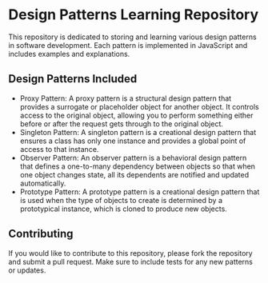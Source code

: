 # Design Patterns Learning Repository

This repository is dedicated to storing and learning various design patterns in software development. Each pattern is implemented in JavaScript and includes examples and explanations.

## Design Patterns Included

- Proxy Pattern: A proxy pattern is a structural design pattern that provides a surrogate or placeholder object for another object. It controls access to the original object, allowing you to perform something either before or after the request gets through to the original object.
- Singleton Pattern: A singleton pattern is a creational design pattern that ensures a class has only one instance and provides a global point of access to that instance.
- Observer Pattern: An observer pattern is a behavioral design pattern that defines a one-to-many dependency between objects so that when one object changes state, all its dependents are notified and updated automatically.
- Prototype Pattern: A prototype pattern is a creational design pattern that is used when the type of objects to create is determined by a prototypical instance, which is cloned to produce new objects.

## Contributing

If you would like to contribute to this repository, please fork the repository and submit a pull request. Make sure to include tests for any new patterns or updates.
